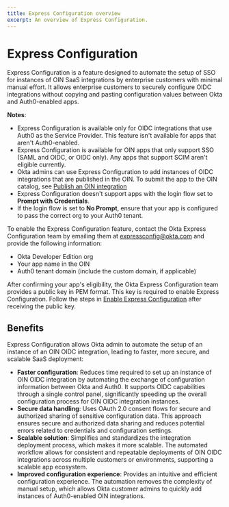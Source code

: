 ```yaml
---
title: Express Configuration overview
excerpt: An overview of Express Configuration.
---
```

<ApiLifecycle access="ie" />

# Express Configuration

Express Configuration is a feature designed to automate the setup of SSO for instances of OIN SaaS integrations by enterprise customers with minimal manual effort. It allows enterprise customers to securely configure OIDC integrations without copying and pasting configuration values between Okta and Auth0-enabled apps.

**Notes**:

* Express Configuration is available only for OIDC integrations that use Auth0 as the Service Provider. This feature isn't available for apps that aren't Auth0-enabled.
* Express Configuration is available for OIN apps that only support SSO (SAML and OIDC, or OIDC only). Any apps that support SCIM aren't eligible currently.
* Okta admins can use Express Configuration to add instances of OIDC integrations that are published in the OIN. To submit the app to the OIN catalog, see [Publish an OIN integration](https://developer.okta.com/docs/guides/submit-app-overview/)
* Express Configuration doesn't support apps with the login flow set to **Prompt with Credentials**.
* If the login flow is set to **No Prompt**, ensure that your app is configured to pass the correct org to your Auth0 tenant.

To enable the Express Configuration feature, contact the Okta Express Configuration team by emailing them at [expressconfig@okta.com](mailto:expressconfig@okta.com) and provide the following information:

* Okta Developer Edition org
* Your app name in the OIN
* Auth0 tenant domain (include the custom domain, if applicable)

After confirming your app's eligibility, the Okta Express Configuration team provides a public key in PEM format. This key is required to enable Express Configuration. Follow the steps in [Enable Express Configuration](/docs/guides/enable-express-configuration/main/) after receiving the public key.

## Benefits

Express Configuration allows Okta admin to automate the setup of an instance of an OIN OIDC integration, leading to faster, more secure, and scalable SaaS deployment:

* **Faster configuration**: Reduces time required to set up an instance of OIN OIDC integration by automating the exchange of configuration information between Okta and Auth0. It supports OIDC capabilities through a single control panel, significantly speeding up the overall configuration process for OIN OIDC integration instances.
* **Secure data handling**: Uses OAuth 2.0 consent flows for secure and authorized sharing of sensitive configuration data. This approach ensures secure and authorized data sharing and reduces potential errors related to credentials and configuration settings.
* **Scalable solution**: Simplifies and standardizes the integration deployment process, which makes it more scalable. The automated workflow allows for consistent and repeatable deployments of OIN OIDC integrations across multiple customers or environments, supporting a scalable app ecosystem.
* **Improved configuration experience**: Provides an intuitive and efficient configuration experience. The automation removes the complexity of manual setup, which allows Okta customer admins to quickly add instances of Auth0-enabled OIN integrations.

